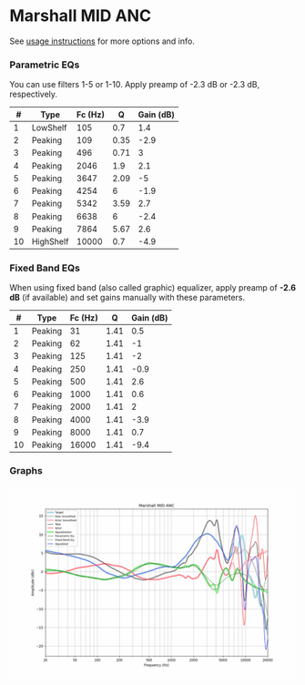 # Marshall MID ANC
See [usage instructions](https://github.com/jaakkopasanen/AutoEq#usage) for more options and info.

### Parametric EQs
You can use filters 1-5 or 1-10. Apply preamp of -2.3 dB or -2.3 dB, respectively.

|   # | Type      |   Fc (Hz) |    Q |   Gain (dB) |
|-----|-----------|-----------|------|-------------|
|   1 | LowShelf  |       105 | 0.7  |         1.4 |
|   2 | Peaking   |       109 | 0.35 |        -2.9 |
|   3 | Peaking   |       496 | 0.71 |         3   |
|   4 | Peaking   |      2046 | 1.9  |         2.1 |
|   5 | Peaking   |      3647 | 2.09 |        -5   |
|   6 | Peaking   |      4254 | 6    |        -1.9 |
|   7 | Peaking   |      5342 | 3.59 |         2.7 |
|   8 | Peaking   |      6638 | 6    |        -2.4 |
|   9 | Peaking   |      7864 | 5.67 |         2.6 |
|  10 | HighShelf |     10000 | 0.7  |        -4.9 |

### Fixed Band EQs
When using fixed band (also called graphic) equalizer, apply preamp of **-2.6 dB** (if available) and set gains manually with these parameters.

|   # | Type    |   Fc (Hz) |    Q |   Gain (dB) |
|-----|---------|-----------|------|-------------|
|   1 | Peaking |        31 | 1.41 |         0.5 |
|   2 | Peaking |        62 | 1.41 |        -1   |
|   3 | Peaking |       125 | 1.41 |        -2   |
|   4 | Peaking |       250 | 1.41 |        -0.9 |
|   5 | Peaking |       500 | 1.41 |         2.6 |
|   6 | Peaking |      1000 | 1.41 |         0.6 |
|   7 | Peaking |      2000 | 1.41 |         2   |
|   8 | Peaking |      4000 | 1.41 |        -3.9 |
|   9 | Peaking |      8000 | 1.41 |         0.7 |
|  10 | Peaking |     16000 | 1.41 |        -9.4 |

### Graphs
![](./Marshall%20MID%20ANC.png)
